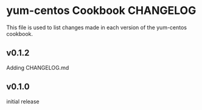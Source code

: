 yum-centos Cookbook CHANGELOG
======================
This file is used to list changes made in each version of the yum-centos cookbook.




v0.1.2
------
Adding CHANGELOG.md


v0.1.0
------
initial release
